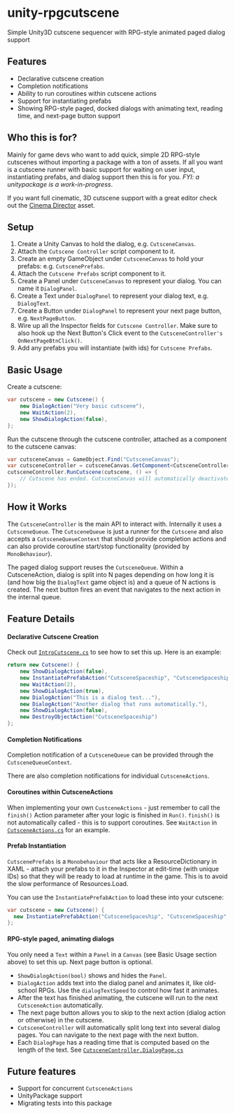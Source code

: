 # unity-rpgcutscene

Simple Unity3D cutscene sequencer with RPG-style animated paged dialog support

## Features

* Declarative cutscene creation
* Completion notifications
* Ability to run coroutines within cutscene actions
* Support for instantiating prefabs
* Showing RPG-style paged, docked dialogs with animating text, reading time, and next-page button support

## Who this is for?

Mainly for game devs who want to add quick, simple 2D RPG-style cutscenes without importing a package with a ton of assets. If all you want is a cutscene runner with basic support for waiting on user input, instantiating prefabs, and dialog support then this is for you. *FYI: a unitypackage is a work-in-progress*. 

If you want full cinematic, 3D cutscene support with a great editor check out the [Cinema Director](https://www.assetstore.unity3d.com/en/#!/content/19779) asset.

## Setup

1. Create a Unity Canvas to hold the dialog, e.g. `CutsceneCanvas`.
1. Attach the `Cutscene Controller` script component to it.
1. Create an empty GameObject under `CutsceneCanvas` to hold your prefabs: e.g. `CutscenePrefabs`.
1. Attach the `Cutscene Prefabs` script component to it.
1. Create a Panel under `CutsceneCanvas` to represent your dialog. You can name it `DialogPanel`.
1. Create a Text under `DialogPanel` to represent your dialog text, e.g. `DialogText`.
1. Create a Button under `DialogPanel` to represent your next page button, e.g. `NextPageButton`.
1. Wire up all the Inspector fields for `Cutscene Controller`. Make sure to also hook up the Next Button's Click event to the `CutsceneController's` `OnNextPageBtnClick()`.
1. Add any prefabs you will instantiate (with ids) for `Cutscene Prefabs`.


## Basic Usage

Create a cutscene:
```c#
var cutscene = new Cutscene() {
    new DialogAction("Very basic cutscene"),
    new WaitAction(2),
    new ShowDialogAction(false),
};
```

Run the cutscene through the cutscene controller, attached as a component to the cutscene canvas:
```c#
var cutsceneCanvas = GameObject.Find("CutsceneCanvas");
var cutsceneController = cutsceneCanvas.GetComponent<CutsceneController>();
cutsceneController.RunCutscene(cutscene, () => {
    // Cutscene has ended. CutsceneCanvas will automatically deactivate. Open another panel, etc.
});
```


## How it Works

The `CutsceneController` is the main API to interact with. Internally it uses a `CutsceneQueue`. The `CutsceneQueue` is just a runner for the `Cutscene` and also accepts a `CutsceneQueueContext` that should provide completion actions and can also provide coroutine start/stop functionality (provided by `MonoBehaviour`).

The paged dialog support reuses the `CutsceneQueue`. Within a CutsceneAction, dialog is split into N pages depending on how long it is (and how big the `DialogText` game object is) and a queue of N actions is created. The next button fires an event that navigates to the next action in the internal queue.

## Feature Details
#### Declarative Cutscene Creation
Check out [`IntroCutscene.cs`](https://github.com/adiun/unity-rpgcutscene/blob/master/IntroCutscene.cs) to see how to set this up. Here is an example:

```c#
return new Cutscene() {
    new ShowDialogAction(false),
    new InstantiatePrefabAction("CutsceneSpaceship", "CutsceneSpaceship", Vector3.zero, Quaternion.identity),
    new WaitAction(2),
    new ShowDialogAction(true),
    new DialogAction("This is a dialog test..."),
    new DialogAction("Another dialog that runs automatically."),
    new ShowDialogAction(false),
    new DestroyObjectAction("CutsceneSpaceship")
};
```


#### Completion Notifications
Completion notification of a `CutsceneQueue` can be provided through the `CutsceneQueueContext`. 

There are also completion notifications for individual `CutsceneActions`. 


#### Coroutines within CutsceneActions
When implementing your own `CustceneActions` - just remember to call the `finish()` Action parameter after your logic is finished in `Run()`. `finish()` is not automatically called - this is to support coroutines. See `WaitAction` in [`CutsceneActions.cs`](https://github.com/adiun/unity-rpgcutscene/blob/master/CutsceneActions.cs) for an example.


#### Prefab Instantiation
`CutscenePrefabs` is a `Monobehaviour` that acts like a ResourceDictionary in XAML - attach your prefabs to it in the Inspector at edit-time (with unique IDs) so that they will be ready to load at runtime in the game. This is to avoid the slow performance of Resources.Load. 

You can use the `InstantiatePrefabAction` to load these into your cutscene:
```c#
var cutscene = new Cutscene() {
  new InstantiatePrefabAction("CutsceneSpaceship", "CutsceneSpaceship", Vector3.zero, Quaternion.identity)
};
```


#### RPG-style paged, animating dialogs
You only need a `Text` within a `Panel` in a `Canvas` (see Basic Usage section above) to set this up. Next page button is optional.

* `ShowDialogAction(bool)` shows and hides the `Panel`. 
* `DialogAction` adds text into the dialog panel and animates it, like old-school RPGs. Use the `dialogTextSpeed` to control how fast it animates. 
* After the text has finished animating, the cutscene will run to the next `CutsceneAction` automatically.
* The next page button allows you to skip to the next action (dialog action or otherwise) in the cutscene. 
* `CutsceneController` will automatically split long text into several dialog pages. You can navigate to the next page with the next button.
* Each `DialogPage` has a reading time that is computed based on the length of the text. See [`CutsceneController.DialogPage.cs`](https://github.com/adiun/unity-rpgcutscene/blob/master/CutsceneController.DialogPage.cs)


## Future features
* Support for concurrent `CutsceneActions`
* UnityPackage support
* Migrating tests into this package


